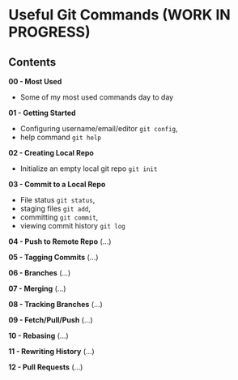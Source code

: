 # Useful Git Commands (WORK IN PROGRESS)

## Contents

**00 - Most Used** 

- Some of my most used commands day to day

**01 - Getting Started** 

- Configuring username/email/editor ```git config```,
- help command ```git help```

**02 - Creating Local Repo** 

- Initialize an empty local git repo ```git init```

**03 - Commit to a Local Repo** 

- File status ```git status```,
- staging files ```git add```,
- committing ```git commit```,
- viewing commit history ```git log```

**04 - Push to Remote Repo** (...)

**05 - Tagging Commits** (...)

**06 - Branches** (...)

**07 - Merging** (...)

**08 - Tracking Branches** (...)

**09 - Fetch/Pull/Push** (...)

**10 - Rebasing** (...)

**11 - Rewriting History** (...)

**12 - Pull Requests** (...)
